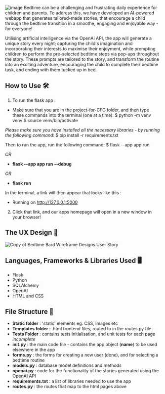 ![image](https://github.com/catrionafsmith/project-for-CFG/assets/113264368/b7384985-1a19-4f26-8d8a-3ac933379d3f)
Bedtime can be a challenging and frustrating daily experience for children and parents. To address this, we have developed an AI-powered webapp that generates tailored-made stories, that encourage a child through the bedtime transition in a smoothe, engaging and enjoyable way - for everyone!

Utilising artificial intelligence via the OpenAI API, the app will generate a unique story every night; capturing the child's imagination and incorporating their interests to maximise their enjoyment, while prompting children to perform the pre-selected bedtime steps via pop-ups throughout the story. These prompts are tailored to the story, and transform the routine into an exciting adventure, encouraging the child to complete their bedtime task, and ending with them tucked up in bed.

## How to Use 🛠️
1. To run the flask app : 
- Make sure that you are in the project-for-CFG folder, and then type these commands into the terminal (one at a time):
$ python -m venv venv
$ source venv/bin/activate

_Please make sure you have installed all the necessary libraries - by running the following command_:
$ pip install -r requirements.txt

Then to run the app, run the following command:
$ flask --app app run     

_OR_

- **flask --app app run --debug**

_OR_

- **flask run**

In the terminal, a link will then appear that looks like this :
 * Running on http://127.0.0.1:5000

2. Click that link, and our apps homepage will open in a new window in your browser! 

## The UX Design 🎨
![Copy of  Bedtime Bard Wireframe Designs  User Story](https://github.com/ellenuttley/bedtime-bard/assets/113264368/597769bd-f735-47dd-b2c0-9a04ba4d3a4f)

## Languages, Frameworks & Libraries Used 🖥️

* Flask
* Python
* SQLAlchemy
* OpenAI
* HTML and CSS

## File Structure 📂

- **Static folder**     : 'static' elements eg. CSS, images etc
- **Templates folder**  : .html frontend files, routed to in the routes.py file
- **Tests Folder**      : contains tests initialisation, and unit tests for each page    _incomplete_
- **__init__.py**       : the main code file - contains the app object (__name__) to be used elsewhere in the app
- **forms.py**          : the forms for creating a new user (done), and for selecting a bedtime routine
- **models.py**         : database model definitions and methods
- **openai.py**         : code for the functionality of the stories generated using the OpenAI API
- **requirements.txt**  : a list of libraries needed to use the app
- **routes.py**         : the routes that map to the html pages above
